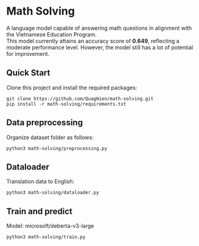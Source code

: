 # Math Solving
A language model capable of answering math questions in alignment with the Vietnamese Education Program.  
This model currently attains an accuracy score of **0.649**, reflecting a moderate performance level. However, the model still has a lot of potential for improvement.
## Quick Start
Clone this project and install the required packages:
```
git clone https://github.com/QuagHien/math-solving.git
pip install -r math-solving/requirements.txt
```
## Data preprocessing
Organize dataset folder as follows:
```
python3 math-solving/preprocessing.py
 ```
## Dataloader
Translation data to English:
```
python3 math-solving/dataloader.py
```
## Train and predict
Model: microsoft/deberta-v3-large
```
python3 math-solving/train.py
```

